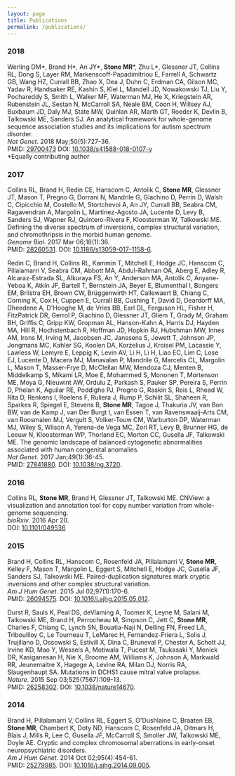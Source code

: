 ```yaml
---
layout: page
title: Publications
permalink: /publications/
---
```

### 2018
Werling DM\*, Brand H\*, An JY\*, **Stone MR**\*, Zhu L\*, Glessner JT, Collins RL, Dong S, Layer RM, Markenscoff-Papadimitriou E, Farrell A, Schwartz GB, Wang HZ, Currall BB, Zhao X, Dea J, Duhn C, Erdman CA, Gilson MC, Yadav R, Handsaker RE, Kashin S, Klei L, Mandell JD, Nowakowski TJ, Liu Y, Pochareddy S, Smith L, Walker MF, Waterman MJ, He X, Kriegstein AR, Rubenstein JL, Sestan N, McCarroll SA, Neale BM, Coon H, Willsey AJ, Buxbaum JD, Daly MJ, State MW, Quinlan AR, Marth GT, Roeder K, Devlin B, Talkowski ME, Sanders SJ. An analytical framework for whole-genome sequence association studies and its implications for autism spectrum disorder.  
_Nat Genet_. 2018 May;50(5):727-36.  
PMID: [29700473](https://www.ncbi.nlm.nih.gov/pubmed/29700473) DOI: [10.1038/s41588-018-0107-y](https://doi.org/10.1038/s41588-018-0107-y)  
\*Equally contributing author

### 2017
Collins RL, Brand H, Redin CE, Hanscom C, Antolik C, **Stone MR**, Glessner JT, Mason T, Pregno G, Dorrani N, Mandrile G, Giachino D, Perrin D, Walsh C, Cipicchio M, Costello M, Stortchevoi A, An JY, Currall BB, Seabra CM, Ragavendran A, Margolin L, Martinez-Agosto JA, Lucente D, Levy B, Sanders SJ, Wapner RJ, Quintero-Rivera F, Kloosterman W, Talkowski ME. Defining the diverse spectrum of inversions, complex structural variation, and chromothripsis in the morbid human genome.  
_Genome Biol_. 2017 Mar 06;18(1):36.  
PMID: [28260531](https://www.ncbi.nlm.nih.gov/pubmed/28260531). DOI: [10.1186/s13059-017-1158-6](https://doi.org/10.1186/s13059-017-1158-6).

Redin C, Brand H, Collins RL, Kammin T, Mitchell E, Hodge JC, Hanscom C, Pillalamarri V, Seabra CM, Abbott MA, Abdul-Rahman OA, Aberg E, Adley R, Alcaraz-Estrada SL, Alkuraya FS, An Y, Anderson MA, Antolik C, Anyane-Yeboa K, Atkin JF, Bartell T, Bernstein JA, Beyer E, Blumenthal I, Bongers EM, Brilstra EH, Brown CW, Brüggenwirth HT, Callewaert B, Chiang C, Corning K, Cox H, Cuppen E, Currall BB, Cushing T, David D, Deardorff MA, Dheedene A, D'Hooghe M, de Vries BB, Earl DL, Ferguson HL, Fisher H, FitzPatrick DR, Gerrol P, Giachino D, Glessner JT, Gliem T, Grady M, Graham BH, Griffis C, Gripp KW, Gropman AL, Hanson-Kahn A, Harris DJ, Hayden MA, Hill R, Hochstenbach R, Hoffman JD, Hopkin RJ, Hubshman MW, Innes AM, Irons M, Irving M, Jacobsen JC, Janssens S, Jewett T, Johnson JP, Jongmans MC, Kahler SG, Koolen DA, Korzelius J, Kroisel PM, Lacassie Y, Lawless W, Lemyre E, Leppig K, Levin AV, Li H, Li H, Liao EC, Lim C, Lose EJ, Lucente D, Macera MJ, Manavalan P, Mandrile G, Marcelis CL, Margolin L, Mason T, Masser-Frye D, McClellan MW, Mendoza CJ, Menten B, Middelkamp S, Mikami LR, Moe E, Mohammed S, Mononen T, Mortenson ME, Moya G, Nieuwint AW, Ordulu Z, Parkash S, Pauker SP, Pereira S, Perrin D, Phelan K, Aguilar RE, Poddighe PJ, Pregno G, Raskin S, Reis L, Rhead W, Rita D, Renkens I, Roelens F, Ruliera J, Rump P, Schilit SL, Shaheen R, Sparkes R, Spiegel E, Stevens B, **Stone MR**, Tagoe J, Thakuria JV, van Bon BW, van de Kamp J, van Der Burgt I, van Essen T, van Ravenswaaij-Arts CM, van Roosmalen MJ, Vergult S, Volker-Touw CM, Warburton DP, Waterman MJ, Wiley S, Wilson A, Yerena-de Vega MC, Zori RT, Levy B, Brunner HG, de Leeuw N, Kloosterman WP, Thorland EC, Morton CC, Gusella JF, Talkowski ME. The genomic landscape of balanced cytogenetic abnormalities associated with human congenital anomalies.  
_Nat Genet_. 2017 Jan;49(1):36-45.  
PMID: [27841880](https://www.ncbi.nlm.nih.gov/pubmed/27841880). DOI: [10.1038/ng.3720](https://doi.org/10.1038/ng.3720).

### 2016
Collins RL, <strong>Stone MR</strong>, Brand H, Glessner JT, Talkowski ME. CNView: a visualization and annotation tool for copy number variation from whole-genome sequencing.  
_bioRxiv_. 2016 Apr 20.  
DOI: [10.1101/049536](https://doi.org/10.1101/049536)

### 2015
Brand H, Collins RL, Hanscom C, Rosenfeld JA, Pillalamarri V, **Stone MR**, Kelley F, Mason T, Margolin L, Eggert S, Mitchell E, Hodge JC, Gusella JF, Sanders SJ, Talkowski ME. Paired-duplication signatures mark cryptic inversions and other complex structural variation.  
_Am J Hum Genet_. 2015 Jul 02;97(1):170-6.  
PMID: [26094575](https://www.ncbi.nlm.nih.gov/pubmed/26094575). DOI: [10.1016/j.ajhg.2015.05.012](https://doi.org/10.1016/j.ajhg.2015.05.012).

Durst R, Sauls K, Peal DS, deVlaming A, Toomer K, Leyne M, Salani M, Talkowski ME, Brand H, Perrocheau M, Simpson C, Jett C, **Stone MR**, Charles F, Chiang C, Lynch SN, Bouatia-Naji N, Delling FN, Freed LA, Tribouilloy C, Le Tourneau T, LeMarec H, Fernandez-Friera L, Solis J, Trujillano D, Ossowski S, Estivill X, Dina C, Bruneval P, Chester A, Schott JJ, Irvine KD, Mao Y, Wessels A, Motiwala T, Puceat M, Tsukasaki Y, Menick DR, Kasiganesan H, Nie X, Broome AM, Williams K, Johnson A, Markwald RR, Jeunemaitre X, Hagege A, Levine RA, Milan DJ, Norris RA, Slaugenhaupt SA. Mutations in DCHS1 cause mitral valve prolapse.  
_Nature_. 2015 Sep 03;525(7567):109-13.  
PMID: [26258302](https://www.ncbi.nlm.nih.gov/pubmed/26258302). DOI: [10.1038/nature14670](https://doi.org/10.1038/nature14670).

### 2014
Brand H, Pillalamarri V, Collins RL, Eggert S, O'Dushlaine C, Braaten EB, **Stone MR**, Chambert K, Doty ND, Hanscom C, Rosenfeld JA, Ditmars H, Blais J, Mills R, Lee C, Gusella JF, McCarroll S, Smoller JW, Talkowski ME, Doyle AE. Cryptic and complex chromosomal aberrations in early-onset neuropsychiatric disorders.  
_Am J Hum Genet_. 2014 Oct 02;95(4):454-61.  
PMID: [25279985](https://www.ncbi.nlm.nih.gov/pubmed/25279985). DOI: [10.1016/j.ajhg.2014.09.005](https://doi.org/10.1016/j.ajhg.2014.09.005).

